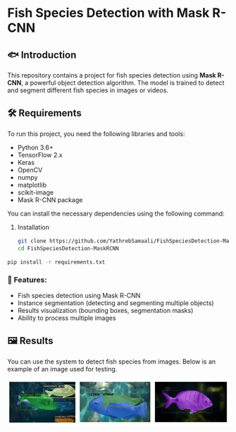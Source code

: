 # Fish Species Detection with Mask R-CNN

## 🐟 Introduction

This repository contains a project for fish species detection using **Mask R-CNN**, a powerful object detection algorithm. The model is trained to detect and segment different fish species in images or videos.

## 🛠️ Requirements

To run this project, you need the following libraries and tools:

- Python 3.6+
- TensorFlow 2.x
- Keras
- OpenCV
- numpy
- matplotlib
- scikit-image
- Mask R-CNN package

You can install the necessary dependencies using the following command:
1. Installation
   ```bash
   git clone https://github.com/YathrebSamaali/FishSpeciesDetection-MaskRCNN.git
   cd FishSpeciesDetection-MaskRCNN

```bash
pip install -r requirements.txt
```

### 🚀 Features:
- Fish species detection using Mask R-CNN
- Instance segmentation (detecting and segmenting multiple objects)
- Results visualization (bounding boxes, segmentation masks)
- Ability to process multiple images

## 🖼️ Results

You can use the system to detect fish species from images. Below is an example of an image used for testing.

![Fish Detection Image](images/mrcnndetection.png)
